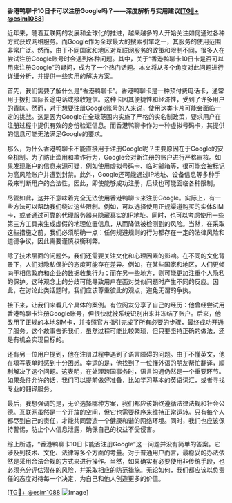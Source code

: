 **香港鸭聊卡10日卡可以注册Google吗？——深度解析与实用建议[[TG💪+ @esim1088](https://t.me/s/esim1088)]**

近年来，随着互联网的发展和全球化的推进，越来越多的人开始关注如何通过各种方式获取网络服务。而Google作为全球最大的搜索引擎之一，其服务的使用范围非常广泛。然而，由于不同国家和地区对互联网服务的政策和限制不同，很多人在尝试注册Google账号时会遇到各种问题。其中，关于“香港鸭聊卡10日卡是否可以用来注册Google”的疑问，成为了一个热门话题。本文将从多个角度对此问题进行详细分析，并提供一些实用的解决方案。

首先，我们需要了解什么是“香港鸭聊卡”。香港鸭聊卡是一种预付费电话卡，通常用于拨打国际长途电话或接收短信。这种卡因其便捷性和经济性，受到了许多用户的青睐。然而，对于想要注册Google账号的人来说，使用这类卡片可能会面临一定的挑战。这是因为Google在全球范围内实施了严格的实名制政策，要求用户在注册过程中提供有效的身份验证信息。而香港鸭聊卡作为一种虚拟号码卡，其提供的信息可能无法满足Google的要求。

那么，为什么香港鸭聊卡不能直接用于注册Google呢？主要原因在于Google的安全机制。为了防止滥用和欺诈行为，Google会对新注册的账户进行严格审核。如果发现账户的信息来源可疑，例如使用虚拟号码卡、临时邮箱等，很可能会被标记为高风险账户并遭到封禁。此外，Google还可能通过IP地址、设备信息等多种手段来判断用户的合法性。因此，即使能够成功注册，后续也可能面临各种限制。

尽管如此，这并不意味着完全无法使用香港鸭聊卡来注册Google。实际上，有一些方法可以帮助我们绕过这些限制。例如，可以选择使用正规渠道购买的实体SIM卡，或者通过可靠的代理服务器来隐藏真实的IP地址。同时，也可以考虑使用一些第三方工具来生成虚假的地理位置信息，从而降低被检测到的风险。当然，在采取这些措施之前，我们必须明确一点：任何规避规则的行为都存在一定的法律风险和道德争议，因此需要谨慎权衡利弊。

除了技术层面的问题外，我们还需要关注文化和心理因素的影响。在不同的文化背景下，人们对隐私保护的态度可能存在差异。例如，在某些国家和地区，人们更倾向于相信政府和企业的数据收集行为；而在另一些地方，则可能更加注重个人隐私的保护。这种观念上的分歧可能导致用户在面对类似问题时产生不同的反应。因此，在讨论此类话题时，我们应该尊重彼此的观点，避免无谓的争执。

接下来，让我们来看几个具体的案例。有位网友分享了自己的经历：他曾经尝试用香港鸭聊卡注册Google账号，但很快就被系统识别出来并冻结了账户。后来，他改用了正规的本地SIM卡，并按照官方指引完成了所有必要的步骤，最终成功开通了服务。这个故事告诉我们，虽然过程可能比较繁琐，但只要坚持正确的做法，还是有机会实现目标的。

还有另一位用户提到，他在注册过程中遇到了语言障碍的问题。由于不懂英文，他在填写表单时感到十分困惑。幸运的是，他找到了一位懂外语的朋友帮忙翻译，顺利解决了这个问题。这表明，在处理跨国事务时，语言沟通仍然是一个重要环节。如果条件允许的话，我们可以提前做好准备，比如学习基本的英语词汇，或者寻找专业的翻译服务。

最后，我想强调的是，无论选择哪种方案，我们都应该始终遵循法律法规和社会公德。互联网虽然是一个开放的空间，但它也需要秩序来维持正常运转。只有每个人都尽到自己的责任，才能共同营造一个健康和谐的网络环境。同时，我们也应该保持警惕，防止个人信息泄露，确保自己的权益不受侵害。

综上所述，“香港鸭聊卡10日卡能否注册Google”这一问题并没有简单的答案。它涉及到技术、文化、法律等多个方面的考量。对于普通用户而言，最稳妥的办法依然是采用合法合规的方式来进行操作。当然，如果确实有必要使用非传统手段，也必须充分评估潜在的风险，并采取相应的防范措施。无论如何，我们都应该以负责任的态度对待每一个决定，为自己和他人创造更多的价值。

[[TG💪+ @esim1088](https://t.me/s/esim1088) ![Image](https://i.postimg.cc/4NQfJmqS/Snipaste-2025-05-13-00-14-12.png)]